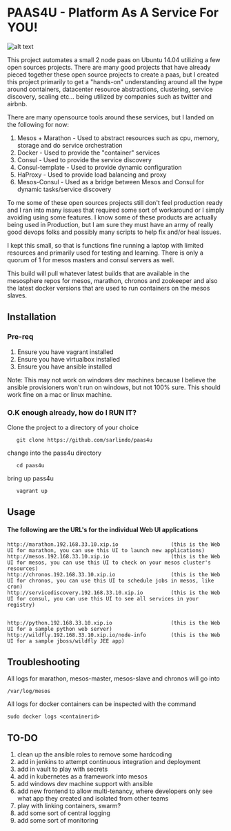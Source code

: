 # PAAS4U - Platform As A Service For YOU!

![alt text](https://cloud.githubusercontent.com/assets/6406166/11431151/d94688d6-945f-11e5-9af6-8451d2b3ea85.png)

This project automates a small 2 node paas on Ubuntu 14.04 utilizing a few open sources projects. There are many good projects that have already pieced together these open source projects to create a paas, but I created this project primarily to get a "hands-on" understanding around all the hype around containers, datacenter resource abstractions, clustering, service discovery, scaling etc... being utilized by companies such as twitter and airbnb. 

There are many opensource tools around these services, but I landed on the following for now:

1. Mesos + Marathon   - Used to abstract resources such as cpu, memory, storage and do service orchestration
2. Docker             - Used to provide the "container" services
3. Consul             - Used to provide the service discovery
4. Consul-template    - Used to provide dynamic configuration
5. HaProxy            - Used to provide load balancing and proxy
6. Mesos-Consul       - Used as a bridge between Mesos and Consul for dynamic tasks/service discovery

To me some of these open sources projects still don't feel production ready and I ran into many issues that required some sort of workaround or I simply avoiding using some features. I know some of these products are actually being used in Production, but I am sure they must have an army of really good devops folks and possibly many scripts to help fix and/or heal issues.

I kept this small, so that is functions fine running a laptop with limited resources and primarily used for testing and learning. There is only a quorum of 1 for mesos masters and consul servers as well.

This build will pull whatever latest builds that are available in the mesosphere repos for mesos, marathon, chronos and zookeeper and also the latest docker versions that are used to run containers on the mesos slaves.  

## Installation

### Pre-req

1. Ensure you have vagrant installed
2. Ensure you have virtualbox installed
3. Ensure you have ansible installed

Note: This may not work on windows dev machines because I believe the ansible provisioners won't run on windows, but not 100% sure. This should work fine on a mac or linux machine. 

### O.K enough already, how do I RUN IT?

Clone the project to a directory of your choice

``` 
   git clone https://github.com/sarlindo/paas4u
```

change into the pass4u directory

```
   cd paas4u
```

bring up pass4u

```
   vagrant up
```
 
## Usage


#### The following are the URL's for the individual Web UI applications

```
http://marathon.192.168.33.10.xip.io                 (this is the Web UI for marathon, you can use this UI to launch new applications)
http://mesos.192.168.33.10.xip.io                    (this is the Web UI for mesos, you can use this UI to check on your mesos cluster's resources)
http://chronos.192.168.33.10.xip.io                  (this is the Web UI for chronos, you can use this UI to schedule jobs in mesos, like cron)
http://servicediscovery.192.168.33.10.xip.io         (this is the Web UI for consul, you can use this UI to see all services in your registry)


http://python.192.168.33.10.xip.io                   (this is the Web UI for a sample python web server)
http://wildfly.192.168.33.10.xip.io/node-info        (this is the Web UI for a sample jboss/wildfly JEE app)
```

## Troubleshooting


All logs for marathon, mesos-master, mesos-slave and chronos will go into 

```
/var/log/mesos
```

All logs for docker containers can be inspected with the command 

```
sudo docker logs <containerid>
```

## TO-DO

1. clean up the ansible roles to remove some hardcoding
2. add in jenkins to attempt continuous integration and deployment
3. add in vault to play with secrets
4. add in kubernetes as a framework into mesos
5. add windows dev machine support with ansible
6. add new frontend to allow multi-tenancy, where developers only see what app they created and isolated from other teams
7. play with linking containers, swarm?
8. add some sort of central logging
9. add some sort of monitoring
